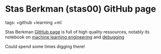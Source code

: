 # Stas Berkman (stas00) GitHub page

tags: +github +learning +ml

Stas Berkman [GitHub page](https://github.com/stas00) is full of high quality ressources, notably its notebook on [machine learning engineering](https://github.com/stas00/ml-engineering) and [debugging](https://github.com/stas00/the-art-of-debugging)

Could spend some times digging there!
